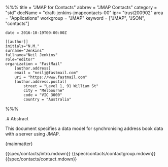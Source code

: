 %%%
    title = "JMAP for Contacts"
    abbrev = "JMAP Contacts"
    category = "std"
    docName = "draft-jenkins-jmapcontacts-00"
    ipr= "trust200902"
    area = "Applications"
    workgroup = "JMAP"
    keyword = ["JMAP", "JSON", "contacts"]

    date = 2016-10-19T00:00:00Z

    [[author]]
    initials="N.M."
    surname="Jenkins"
    fullname="Neil Jenkins"
    role="editor"
    organization = "FastMail"
        [author.address]
        email = "neilj@fastmail.com"
        uri = "https://www.fastmail.com"
        [author.address.postal]
            street = "Level 1, 91 William St"
            city = "Melbourne"
            code = "VIC 3000"
            country = "Australia"
%%%

.# Abstract

This document specifies a data model for synchronising address book data with a server using JMAP.

{mainmatter}

{{spec/contacts/intro.mdown}}
{{spec/contacts/contactgroup.mdown}}
{{spec/contacts/contact.mdown}}
